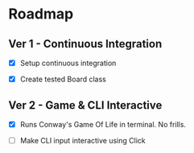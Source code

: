 # Roadmap
## Ver 1 - Continuous Integration
- [x] Setup continuous integration

- [x] Create tested Board class

## Ver 2 - Game & CLI Interactive
- [x] Runs Conway's Game Of Life in terminal. No frills.

- [ ] Make CLI input interactive using Click